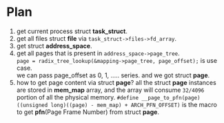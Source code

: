 # Plan #
1. get current process struct **task_struct**.
2. get all files struct **file** via `task_struct->files->fd_array`.
3. get struct **address_space**.
4. get all pages that is present in `address_space->page_tree`.  
   `page = radix_tree_lookup(&mapping->page_tree, page_offset);` is use case.  
   we can pass page_offset as 0, 1, ..... series.
   and we got struct **page**.
5. how to get page content via struct **page**?
   all the struct **page** instances are stored in **mem_map** array, 
   and the array will consume `32/4096` portion of all the physical memory.
   `#define __page_to_pfn(page)    ((unsigned long)((page) - mem_map) + ARCH_PFN_OFFSET)`
   is the macro to get **pfn**(Page Frame Number) from struct **page**.
   
